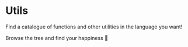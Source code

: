# Utils

Find a catalogue of functions and other utilities in the language you want!

Browse the tree and find your happiness 🤩